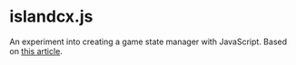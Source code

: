 islandcx.js
===========

An experiment into creating a game state manager with JavaScript.
Based on [this article](http://blog.nuclex-games.com/tutorials/cxx/game-state-management/).
